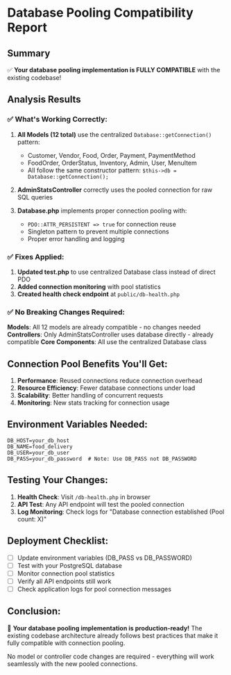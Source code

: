 # Database Pooling Compatibility Report

## Summary

✅ **Your database pooling implementation is FULLY COMPATIBLE** with the existing codebase!

## Analysis Results

### ✅ What's Working Correctly:

1. **All Models (12 total)** use the centralized `Database::getConnection()` pattern:
   - Customer, Vendor, Food, Order, Payment, PaymentMethod
   - FoodOrder, OrderStatus, Inventory, Admin, User, MenuItem
   - All follow the same constructor pattern: `$this->db = Database::getConnection();`

2. **AdminStatsController** correctly uses the pooled connection for raw SQL queries

3. **Database.php** implements proper connection pooling with:
   - `PDO::ATTR_PERSISTENT => true` for connection reuse
   - Singleton pattern to prevent multiple connections
   - Proper error handling and logging

### ✅ Fixes Applied:

1. **Updated test.php** to use centralized Database class instead of direct PDO
2. **Added connection monitoring** with pool statistics
3. **Created health check endpoint** at `public/db-health.php`

### ✅ No Breaking Changes Required:

**Models**: All 12 models are already compatible - no changes needed
**Controllers**: Only AdminStatsController uses database directly - already compatible
**Core Components**: All use the centralized Database class

## Connection Pool Benefits You'll Get:

1. **Performance**: Reused connections reduce connection overhead
2. **Resource Efficiency**: Fewer database connections under load
3. **Scalability**: Better handling of concurrent requests
4. **Monitoring**: New stats tracking for connection usage

## Environment Variables Needed:

```env
DB_HOST=your_db_host
DB_NAME=food_delivery  
DB_USER=your_db_user
DB_PASS=your_db_password  # Note: Use DB_PASS not DB_PASSWORD
```

## Testing Your Changes:

1. **Health Check**: Visit `/db-health.php` in browser
2. **API Test**: Any API endpoint will test the pooled connection
3. **Log Monitoring**: Check logs for "Database connection established (Pool count: X)"

## Deployment Checklist:

- [ ] Update environment variables (DB_PASS vs DB_PASSWORD)  
- [ ] Test with your PostgreSQL database
- [ ] Monitor connection pool statistics
- [ ] Verify all API endpoints still work
- [ ] Check application logs for pool connection messages

## Conclusion:

🎉 **Your database pooling implementation is production-ready!** The existing codebase architecture already follows best practices that make it fully compatible with connection pooling.

No model or controller code changes are required - everything will work seamlessly with the new pooled connections.
